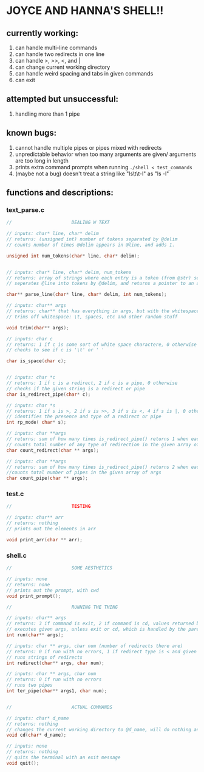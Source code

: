 # JOYCE AND HANNA'S SHELL!!

## currently working:
1. can handle multi-line commands
2. can handle two redirects in one line
3. can handle >, >>, <, and |
4. can change current working directory
5. can handle weird spacing and tabs in given commands
6. can exit

## attempted but unsuccessful:
1. handling more than 1 pipe

## known bugs:
1. cannot handle multiple pipes or pipes mixed with redirects
2. unpredictable behavior when too many arguments are given/ arguments are too long in length
3. prints extra command prompts when running `./shell < test_commands`
4. (maybe not a bug) doesn't treat a string like "ls\t\t-l" as "ls -l"

## functions and descriptions:
### text_parse.c
``` C
//                      DEALING W TEXT

// inputs: char* line, char* delim
// returns: (unsigned int) number of tokens separated by @delim
// counts number of times @delim appears in @line, and adds 1.

unsigned int num_tokens(char* line, char* delim);


// inputs: char* line, char* delim, num_tokens
// returns: array of strings where each entry is a token (from @str) seperated by @delim
// seperates @line into tokens by @delim, and returns a pointer to an array contining them

char** parse_line(char* line, char* delim, int num_tokens);

// inputs: char** args
// returns: char** that has everything in args, but with the whitespace trimmed off on either end
// trims off whitespace: \t, spaces, etc and other random stuff

void trim(char** args);

// inputs: char c
// returns: 1 if c is some sort of white space charactere, 0 otherwise
// checks to see if c is '\t' or ' '

char is_space(char c);


// inputs: char *c
// returns: 1 if c is a redirect, 2 if c is a pipe, 0 otherwise
// checks if the given string is a redirect or pipe
char is_redirect_pipe(char* c);

// inputs: char *s
// returns: 1 if s is >, 2 if s is >>, 3 if s is <, 4 if s is |, 0 otherwise
// identifies the presence and type of a redirect or pipe
int rp_mode( char* s);

// inputs: char **args
// returns: sum of how many times is_redirect_pipe() returns 1 when each element in given array is passed as an argument
// counts total number of any type of redirection in the given array of args
char count_redirect(char ** args);

// inputs: char **args
// returns: sum of how many times is_redirect_pipe() returns 2 when each element in given array is passed as an argument
//counts total number of pipes in the given array of args
char count_pipe(char ** args);
```
### test.c
``` C
//						TESTING

// inputs: char** arr
// returns: nothing
// prints out the elements in arr

void print_arr(char ** arr);
```
### shell.c
``` C
//                      SOME AESTHETICS

// inputs: none
// returns: none
// prints out the prompt, with cwd
void print_prompt();

//                      RUNNING THE THING

// inputs: char** args
// returns: 3 if command is exit, 2 if command is cd, values returned by redirect(), ter_pipe(), or execvp()
// executes given args, unless exit or cd, which is handled by the parent
int run(char** args);

// inputs: char ** args, char num (number of redirects there are)
// returns: 0 if run with no errors, 1 if redirect type is < and given file does not exist
// runs strings of redirects
int redirect(char** args, char num);

// inputs: char ** args, char num
// returns: 0 if run with no errors
// runs two pipes
int ter_pipe(char** args1, char num);


//                      ACTUAL COMMANDS

// inputs: char* d_name
// returns: nothing
// changes the current working directory to @d_name, will do nothing and print a message if it doesn't work
void cd(char* d_name);

// inputs: none
// returns: nothing
// quits the terminal with an exit message
void quit();
```
